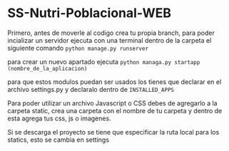 # SS-Nutri-Poblacional-WEB
 
Primero, antes de moverle al codigo crea tu propia branch,
para poder incializar un servidor ejecuta con una terminal dentro de la carpeta el siguiente comando
``python manage.py runserver``

para crear un nuevo apartado ejecuta
``python managa.py startapp (nombre_de_la_aplicacion)``

para que estos modulos puedan ser usados los tienes que declarar en el archivo settings.py
y declaralo dentro de `INSTALLED_APPS`

Para poder utilizar un archivo Javascript o CSS debes de agregarlo a la carpeta static, crea una carpeta con el nombre de tu carpeta y dentro de esta agrega tus css, js o imagenes.

Si se descarga el proyecto se tiene que especificar la ruta local para los statics, esto se cambia en settings 